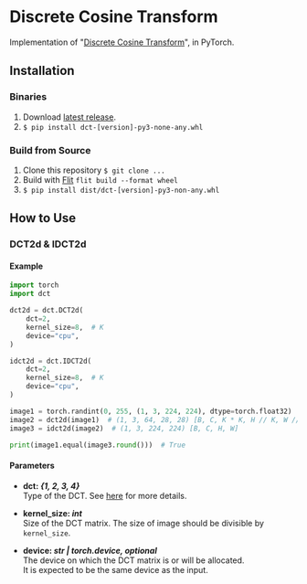 # Discrete Cosine Transform

Implementation of "[Discrete Cosine Transform](https://www.cse.iitd.ac.in/~pkalra/col783-2017/DCT-Paper.pdf)", in PyTorch.


## Installation

### Binaries

1. Download [latest release]().
2. ```$ pip install dct-[version]-py3-none-any.whl```

### Build from Source

1. Clone this repository ```$ git clone ...```
2. Build with [Flit](https://flit.pypa.io/en/stable/)  ```flit build --format wheel```
3. ```$ pip install dist/dct-[version]-py3-non-any.whl```


## How to Use

### DCT2d & IDCT2d

#### Example

```python
import torch
import dct

dct2d = dct.DCT2d(
    dct=2,
    kernel_size=8,  # K
    device="cpu",
)

idct2d = dct.IDCT2d(
    dct=2,
    kernel_size=8,  # K
    device="cpu",
)

image1 = torch.randint(0, 255, (1, 3, 224, 224), dtype=torch.float32)  # [B, C, H, W], Input must be a batched tensor in BCHW format
image2 = dct2d(image1)  # (1, 3, 64, 28, 28) [B, C, K * K, H // K, W // K]
image3 = idct2d(image2)  # (1, 3, 224, 224) [B, C, H, W]

print(image1.equal(image3.round()))  # True
```

#### Parameters

- **dct: _{1, 2, 3, 4}_**  
    Type of the DCT. See [here](https://docs.scipy.org/doc/scipy/reference/generated/scipy.fft.dct.html#scipy.fft.dct) for more details.

- **kernel_size: _int_**  
    Size of the DCT matrix. The size of image should be divisible by `kernel_size`.

- **device: _str | torch.device, optional_**  
    The device on which the DCT matrix is or will be allocated.   
    It is expected to be the same device as the input.